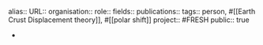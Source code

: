 alias::
URL::
organisation::
role::
fields::
publications:: 
tags:: person, #[[Earth Crust Displacement theory]], #[[polar shift]]
project:: #FRESH 
public:: true

-